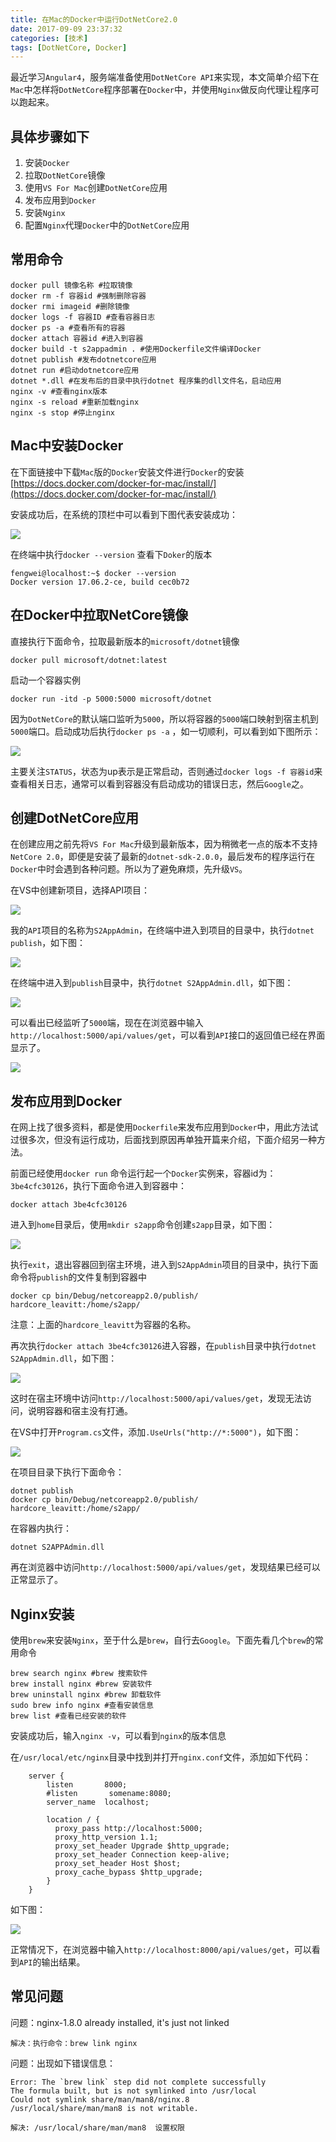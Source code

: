 ```yaml
---
title: 在Mac的Docker中运行DotNetCore2.0
date: 2017-09-09 23:37:32
categories: [技术]
tags: [DotNetCore, Docker]
---
```


最近学习`Angular4`，服务端准备使用`DotNetCore API`来实现，本文简单介绍下在`Mac`中怎样将`DotNetCore`程序部署在`Docker`中，并使用`Nginx`做反向代理让程序可以跑起来。

## 具体步骤如下

1. 安装`Docker`
2. 拉取`DotNetCore`镜像
3. 使用`VS For Mac`创建`DotNetCore`应用
4. 发布应用到`Docker`
5. 安装`Nginx`
6. 配置`Nginx`代理`Docker`中的`DotNetCore`应用

<!--more-->
## 常用命令

```
docker pull 镜像名称 #拉取镜像
docker rm -f 容器id #强制删除容器
docker rmi imageid #删除镜像
docker logs -f 容器ID #查看容器日志
docker ps -a #查看所有的容器
docker attach 容器id #进入到容器
docker build -t s2appadmin . #使用Dockerfile文件编译Docker
dotnet publish #发布dotnetcore应用
dotnet run #启动dotnetcore应用
dotnet *.dll #在发布后的目录中执行dotnet 程序集的dll文件名，启动应用
nginx -v #查看nginx版本
nginx -s reload #重新加载nginx
nginx -s stop #停止nginx
```

## Mac中安装Docker

在下面链接中下载`Mac`版的`Docker`安装文件进行`Docker`的安装
[https://docs.docker.com/docker-for-mac/install/](https://docs.docker.com/docker-for-mac/install/)

安装成功后，在系统的顶栏中可以看到下图代表安装成功：

![](https://cdn.jsdelivr.net/gh/oec2003/hblog-images/img/202201301929760.jpg)

在终端中执行`docker --version` 查看下`Doker`的版本

```
fengwei@localhost:~$ docker --version
Docker version 17.06.2-ce, build cec0b72
```

## 在Docker中拉取NetCore镜像

直接执行下面命令，拉取最新版本的`microsoft/dotnet`镜像

```
docker pull microsoft/dotnet:latest
```

启动一个容器实例

```
docker run -itd -p 5000:5000 microsoft/dotnet
```

因为`DotNetCore`的默认端口监听为`5000`，所以将容器的`5000`端口映射到宿主机到`5000`端口。启动成功后执行`docker ps -a` ，如一切顺利，可以看到如下图所示：

![](https://cdn.jsdelivr.net/gh/oec2003/hblog-images/img/202201301929723.jpg)

主要关注`STATUS`，状态为up表示是正常启动，否则通过`docker logs -f 容器id`来查看相关日志，通常可以看到容器没有启动成功的错误日志，然后`Google`之。

## 创建DotNetCore应用

在创建应用之前先将`VS For Mac`升级到最新版本，因为稍微老一点的版本不支持`NetCore 2.0`，即便是安装了最新的`dotnet-sdk-2.0.0`，最后发布的程序运行在`Docker`中时会遇到各种问题。所以为了避免麻烦，先升级`VS`。

在VS中创建新项目，选择API项目：

![](https://cdn.jsdelivr.net/gh/oec2003/hblog-images/img/202201301929197.jpg)

我的`API`项目的名称为`S2AppAdmin`，在终端中进入到项目的目录中，执行`dotnet publish`，如下图：

![](https://cdn.jsdelivr.net/gh/oec2003/hblog-images/img/202201301934345.jpg)

在终端中进入到`publish`目录中，执行`dotnet S2AppAdmin.dll`，如下图：

![](https://cdn.jsdelivr.net/gh/oec2003/hblog-images/img/202201301934798.jpg)

可以看出已经监听了`5000`端，现在在浏览器中输入`http://localhost:5000/api/values/get`，可以看到`API`接口的返回值已经在界面显示了。

![](https://cdn.jsdelivr.net/gh/oec2003/hblog-images/img/202201301934756.jpg)

## 发布应用到Docker

在网上找了很多资料，都是使用`Dockerfile`来发布应用到`Docker`中，用此方法试过很多次，但没有运行成功，后面找到原因再单独开篇来介绍，下面介绍另一种方法。

前面已经使用`docker run` 命令运行起一个`Docker`实例来，容器id为：`3be4cfc30126`，执行下面命令进入到容器中：

```
docker attach 3be4cfc30126
```

进入到`home`目录后，使用`mkdir s2app`命令创建`s2app`目录，如下图：

![](https://cdn.jsdelivr.net/gh/oec2003/hblog-images/img/202201301935395.jpg)

执行`exit`，退出容器回到宿主环境，进入到`S2AppAdmin`项目的目录中，执行下面命令将`publish`的文件复制到容器中

```
docker cp bin/Debug/netcoreapp2.0/publish/ hardcore_leavitt:/home/s2app/
```

注意：上面的`hardcore_leavitt`为容器的名称。

再次执行`docker attach 3be4cfc30126`进入容器，在`publish`目录中执行`dotnet S2AppAdmin.dll`，如下图：

![](https://cdn.jsdelivr.net/gh/oec2003/hblog-images/img/202201301935972.jpg)

这时在宿主环境中访问`http://localhost:5000/api/values/get`，发现无法访问，说明容器和宿主没有打通。

在VS中打开`Program.cs`文件，添加`.UseUrls("http://*:5000")`，如下图：

![](https://cdn.jsdelivr.net/gh/oec2003/hblog-images/img/202201301937790.jpg)

在项目目录下执行下面命令：

```
dotnet publish
docker cp bin/Debug/netcoreapp2.0/publish/ hardcore_leavitt:/home/s2app/
```

在容器内执行：

```
dotnet S2APPAdmin.dll
```

再在浏览器中访问`http://localhost:5000/api/values/get`，发现结果已经可以正常显示了。


## Nginx安装

使用`brew`来安装`Nginx`，至于什么是`brew`，自行去`Google`。下面先看几个`brew`的常用命令

```
brew search nginx #brew 搜索软件
brew install nginx #brew 安装软件
brew uninstall nginx #brew 卸载软件
sudo brew info nginx #查看安装信息
brew list #查看已经安装的软件
```

安装成功后，输入`nginx -v`，可以看到`nginx`的版本信息

在`/usr/local/etc/nginx`目录中找到并打开`nginx.conf`文件，添加如下代码：

```
    server {
        listen       8000;
        #listen       somename:8080;
        server_name  localhost;

        location / {
          proxy_pass http://localhost:5000;
          proxy_http_version 1.1;
          proxy_set_header Upgrade $http_upgrade;
          proxy_set_header Connection keep-alive;
          proxy_set_header Host $host;
          proxy_cache_bypass $http_upgrade;
        }
    }
```

如下图：

![](https://cdn.jsdelivr.net/gh/oec2003/hblog-images/img/202201301938605.jpg)

正常情况下，在浏览器中输入`http://localhost:8000/api/values/get`，可以看到`API`的输出结果。

## 常见问题

问题：nginx-1.8.0 already installed, it's just not linked

```
解决：执行命令：brew link nginx
```

问题：出现如下错误信息：

```
Error: The `brew link` step did not complete successfully
The formula built, but is not symlinked into /usr/local
Could not symlink share/man/man8/nginx.8
/usr/local/share/man/man8 is not writable.
```

```
解决: /usr/local/share/man/man8  设置权限
```



